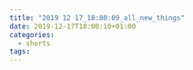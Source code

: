 ```yaml
---
title: "2019 12 17_18:00:09_all_new_things"
date: 2019-12-17T18:00:10+01:00
categories:
  - shorts
tags:
---
```


